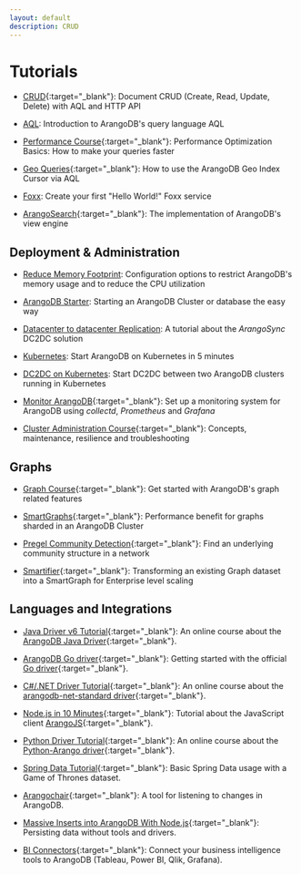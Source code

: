 ```yaml
---
layout: default
description: CRUD
---
```

Tutorials
=========

- [CRUD](https://www.arangodb.com/tutorials/arangodb-crud/){:target="_blank"}:
  Document CRUD (Create, Read, Update, Delete) with AQL and HTTP API

- [AQL](aql/tutorial.html):
  Introduction to ArangoDB's query language AQL

- [Performance Course](https://www.arangodb.com/arangodb-performance-course/){:target="_blank"}:
  Performance Optimization Basics: How to make your queries faster
 
- [Geo Queries](https://www.arangodb.com/using-arangodb-geo-index-cursor-via-aql/){:target="_blank"}:
  How to use the ArangoDB Geo Index Cursor via AQL
  
- [Foxx](foxx-getting-started.html):
  Create your first "Hello World!" Foxx service

- [ArangoSearch](https://www.arangodb.com/learn/search/tutorial/){:target="_blank"}:
  The implementation of ArangoDB's view engine

Deployment & Administration
---------------------------

- [Reduce Memory Footprint](tutorials-reduce-memory-footprint.html):
  Configuration options to restrict ArangoDB's memory usage and to reduce
  the CPU utilization

- [ArangoDB Starter](tutorials-starter.html):
  Starting an ArangoDB Cluster or database the easy way

- [Datacenter to datacenter Replication](tutorials-dc2-dc.html):
  A tutorial about the _ArangoSync_ DC2DC solution

- [Kubernetes](tutorials-kubernetes.html):
  Start ArangoDB on Kubernetes in 5 minutes
  
- [DC2DC on Kubernetes](tutorials-kubernetes-dc2-dc.html):
  Start DC2DC between two ArangoDB clusters running in Kubernetes 
  
- [Monitor ArangoDB](https://www.arangodb.com/tutorials/monitoring-collectd-prometheus-grafana/){:target="_blank"}:
  Set up a monitoring system for ArangoDB using _collectd_, _Prometheus_ and _Grafana_

- [Cluster Administration Course](https://www.arangodb.com/learn/operations/cluster-course/){:target="_blank"}:
  Concepts, maintenance, resilience and troubleshooting

Graphs
------

- [Graph Course](https://www.arangodb.com/arangodb-graph-course/){:target="_blank"}:
  Get started with ArangoDB's graph related features
  
- [SmartGraphs](https://www.arangodb.com/using-smartgraphs-arangodb/){:target="_blank"}:
  Performance benefit for graphs sharded in an ArangoDB Cluster 
  
- [Pregel Community Detection](https://www.arangodb.com/pregel-community-detection/){:target="_blank"}:
  Find an underlying community structure in a network
  
- [Smartifier](https://www.arangodb.com/arangodb-smartifier/){:target="_blank"}:
  Transforming an existing Graph dataset into a SmartGraph for Enterprise level scaling

Languages and Integrations
--------------------------

- [Java Driver v6 Tutorial](https://university.arangodb.com/courses/java-driver-tutorial-v6/){:target="_blank"}:
  An online course about the [ArangoDB Java Driver](https://github.com/arangodb/arangodb-java-driver){:target="_blank"}.

- [ArangoDB Go driver](https://university.arangodb.com/courses/go-driver-tutorial/){:target="_blank"}:
  Getting started with the official [Go driver](https://github.com/arangodb/go-driver){:target="_blank"}.

- [C#/.NET Driver Tutorial](https://university.arangodb.com/courses/csharp-dotnet-driver-tutorial/){:target="_blank"}:
  An online course about the [arangodb-net-standard driver](https://github.com/ArangoDB-Community/arangodb-net-standard){:target="_blank"}.

- [Node.js in 10 Minutes](https://www.arangodb.com/tutorials/tutorial-node-js/){:target="_blank"}:
  Tutorial about the JavaScript client [ArangoJS](https://github.com/arangodb/arangojs){:target="_blank"}.

- [Python Driver Tutorial](https://university.arangodb.com/courses/python-driver-tutorial/){:target="_blank"}:
  An online course about the [Python-Arango driver](https://github.com/ArangoDB-Community/python-arango){:target="_blank"}.

- [Spring Data Tutorial](https://university.arangodb.com/courses/spring-data-tutorial/){:target="_blank"}:
  Basic Spring Data usage with a Game of Thrones dataset.

- [Arangochair](https://www.arangodb.com/2017/03/arangochair-tool-listening-changes-arangodb/){:target="_blank"}:
  A tool for listening to changes in ArangoDB.

- [Massive Inserts into ArangoDB With Node.js](https://www.arangodb.com/2020/01/massive-inserts-into-arangodb-with-nodejs/){:target="_blank"}:
  Persisting data without tools and drivers.

- [BI Connectors](https://www.arangodb.com/bi-connector-arangodb/){:target="_blank"}:
  Connect your business intelligence tools to ArangoDB
  (Tableau, Power BI, Qlik, Grafana).
  